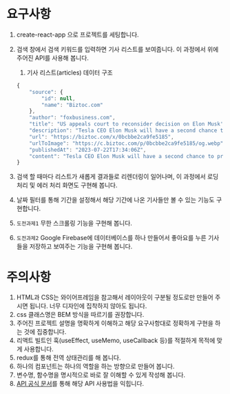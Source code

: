 # 요구사항

1. create-react-app 으로 프로젝트를 세팅합니다.
2. 검색 창에서 검색 키워드를 입력하면 기사 리스트를 보여줍니다. 이 과정에서 위에 주어진 API를 사용해 봅니다.
    1. 기사 리스트(articles) 데이터 구조
    
    ```jsx
    {
    	"source": {
    		"id": null,
    		"name": "Biztoc.com"
    	},
    	"author": "foxbusiness.com",
    	"title": "US appeals court to reconsider decision on Elon Musk's 2018 anti-union tweet",
    	"description": "Tesla CEO Elon Musk will have a second chance to prove in court that his anti-union tweet from 2018 was not an illegal threat. The 5th Circuit Court of Appeals in New Orleans has agreed to Telsa's request for an \"en banc\" review of its recent decision that Mu…",
    	"url": "https://biztoc.com/x/0bcbbe2ca9fe5185",
    	"urlToImage": "https://c.biztoc.com/p/0bcbbe2ca9fe5185/og.webp",
    	"publishedAt": "2023-07-22T17:34:06Z",
    	"content": "Tesla CEO Elon Musk will have a second chance to prove in court that his anti-union tweet from 2018 was not an illegal threat.The 5th Circuit Court of Appeals in New Orleans has agreed to Telsa's req… [+293 chars]"
    }
    ```
    
3. 검색 할 때마다 리스트가 새롭게 결과들로 리렌더링이 일어나며, 이 과정에서 로딩 처리 및 에러 처리 화면도 구현해 봅니다.
4. 날짜 필터를 통해 기간을 설정해서 해당 기간에 나온 기사들만 볼 수 있는 기능도 구현합니다.
5. `도전과제1` 무한 스크롤링 기능을 구현해 봅니다.
6. `도전과제2` Google Firebase에 데이터베이스를 하나 만들어서 좋아요를 누른 기사들을 저장하고 보여주는 기능을 구현해 봅니다.

# 주의사항

1. HTML과 CSS는 와이어프레임을 참고해서 레이아웃이 구분될 정도로만 만들어 주시면 됩니다. 너무 디자인에 집착하지 않아도 됩니다.
2. css 클래스명은 BEM 방식을 따르기를 권장합니다.
3. 주어진 프로젝트 설명을 명확하게 이해하고 해당 요구사항대로 정확하게 구현을 하는 것에 집중합니다.
4. 리액트 빌트인 훅(useEffect, useMemo, useCallback 등)를 적절하게 목적에 맞게 사용합니다.
5. redux를 통해 전역 상태관리를 해 봅니다.
6. 하나의 컴포넌트는 하나의 역할을 하는 방향으로 만들어 봅니다.
7. 변수명, 함수명을 명시적으로 바로 잘 이해할 수 있게 작성해 봅니다.
8. [API 공식 문서](https://newsapi.org/docs)를 통해 해당 API 사용법을 익힙니다.
